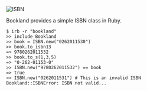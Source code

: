 ![ISBN](http://upload.wikimedia.org/wikipedia/commons/thumb/2/28/EAN-13-ISBN-13.svg/900px-EAN-13-ISBN-13.svg.png)

Bookland provides a simple ISBN class in Ruby.

    $ irb -r "bookland"
    >> include Bookland
    >> book = ISBN.new("0262011530")
    >> book.to_isbn13
    => 9780262011532
    >> book.to_s(1,3,5)
    => "0-262-01153-0"
    >> ISBN.new("9780262011532") == book
    => true
    >> ISBN.new("0262011531") # This is an invalid ISBN
    Bookland::ISBNError: ISBN not valid...
